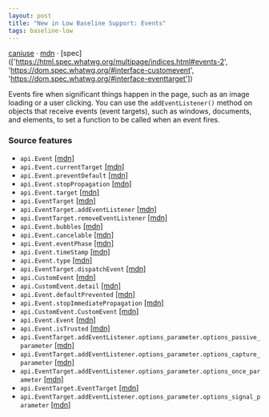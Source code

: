 ```yaml
---
layout: post
title: "New in Low Baseline Support: Events"
tags: baseline-low
---
```


[caniuse](https://caniuse.com/?search=events) · [mdn](https://developer.mozilla.org/en-US/search?q=Events) · [spec](['https://html.spec.whatwg.org/multipage/indices.html#events-2', 'https://dom.spec.whatwg.org/#interface-customevent', 'https://dom.spec.whatwg.org/#interface-eventtarget'])

Events fire when significant things happen in the page, such as an image loading or a user clicking. You can use the `addEventListener()` method on objects that receive events (event targets), such as windows, documents, and elements, to set a function to be called when an event fires.

### Source features

- ``api.Event`` [[mdn]](https://developer.mozilla.org/en-US/search?q=api.Event)
- ``api.Event.currentTarget`` [[mdn]](https://developer.mozilla.org/en-US/search?q=api.Event.currentTarget)
- ``api.Event.preventDefault`` [[mdn]](https://developer.mozilla.org/en-US/search?q=api.Event.preventDefault)
- ``api.Event.stopPropagation`` [[mdn]](https://developer.mozilla.org/en-US/search?q=api.Event.stopPropagation)
- ``api.Event.target`` [[mdn]](https://developer.mozilla.org/en-US/search?q=api.Event.target)
- ``api.EventTarget`` [[mdn]](https://developer.mozilla.org/en-US/search?q=api.EventTarget)
- ``api.EventTarget.addEventListener`` [[mdn]](https://developer.mozilla.org/en-US/search?q=api.EventTarget.addEventListener)
- ``api.EventTarget.removeEventListener`` [[mdn]](https://developer.mozilla.org/en-US/search?q=api.EventTarget.removeEventListener)
- ``api.Event.bubbles`` [[mdn]](https://developer.mozilla.org/en-US/search?q=api.Event.bubbles)
- ``api.Event.cancelable`` [[mdn]](https://developer.mozilla.org/en-US/search?q=api.Event.cancelable)
- ``api.Event.eventPhase`` [[mdn]](https://developer.mozilla.org/en-US/search?q=api.Event.eventPhase)
- ``api.Event.timeStamp`` [[mdn]](https://developer.mozilla.org/en-US/search?q=api.Event.timeStamp)
- ``api.Event.type`` [[mdn]](https://developer.mozilla.org/en-US/search?q=api.Event.type)
- ``api.EventTarget.dispatchEvent`` [[mdn]](https://developer.mozilla.org/en-US/search?q=api.EventTarget.dispatchEvent)
- ``api.CustomEvent`` [[mdn]](https://developer.mozilla.org/en-US/search?q=api.CustomEvent)
- ``api.CustomEvent.detail`` [[mdn]](https://developer.mozilla.org/en-US/search?q=api.CustomEvent.detail)
- ``api.Event.defaultPrevented`` [[mdn]](https://developer.mozilla.org/en-US/search?q=api.Event.defaultPrevented)
- ``api.Event.stopImmediatePropagation`` [[mdn]](https://developer.mozilla.org/en-US/search?q=api.Event.stopImmediatePropagation)
- ``api.CustomEvent.CustomEvent`` [[mdn]](https://developer.mozilla.org/en-US/search?q=api.CustomEvent.CustomEvent)
- ``api.Event.Event`` [[mdn]](https://developer.mozilla.org/en-US/search?q=api.Event.Event)
- ``api.Event.isTrusted`` [[mdn]](https://developer.mozilla.org/en-US/search?q=api.Event.isTrusted)
- ``api.EventTarget.addEventListener.options_parameter.options_passive_parameter`` [[mdn]](https://developer.mozilla.org/en-US/search?q=api.EventTarget.addEventListener.options_parameter.options_passive_parameter)
- ``api.EventTarget.addEventListener.options_parameter.options_capture_parameter`` [[mdn]](https://developer.mozilla.org/en-US/search?q=api.EventTarget.addEventListener.options_parameter.options_capture_parameter)
- ``api.EventTarget.addEventListener.options_parameter.options_once_parameter`` [[mdn]](https://developer.mozilla.org/en-US/search?q=api.EventTarget.addEventListener.options_parameter.options_once_parameter)
- ``api.EventTarget.EventTarget`` [[mdn]](https://developer.mozilla.org/en-US/search?q=api.EventTarget.EventTarget)
- ``api.EventTarget.addEventListener.options_parameter.options_signal_parameter`` [[mdn]](https://developer.mozilla.org/en-US/search?q=api.EventTarget.addEventListener.options_parameter.options_signal_parameter)
